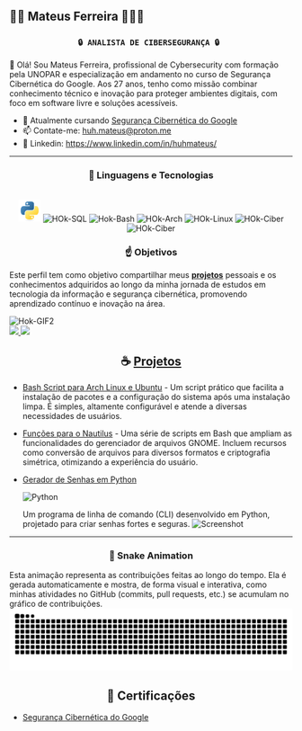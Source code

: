 ## 🧑‍💻 Mateus Ferreira 👋🖖🖖

<div align="center">

### **`🔒 ANALISTA DE CIBERSEGURANÇA 🔒 `**

</div>

👋 Olá! Sou Mateus Ferreira, profissional de Cybersecurity com formação 
pela UNOPAR e especialização em andamento no curso de Segurança 
Cibernética do Google. Aos 27 anos, tenho como missão combinar 
conhecimento técnico e inovação para proteger ambientes digitais, 
com foco em software livre e soluções acessíveis.

- 🌱 Atualmente cursando [Segurança Cibernética do Google](https://imp.i384100.net/jroYYZ)
- 📫 Contate-me: huh.mateus@proton.me
- 🧾 Linkedin: https://www.linkedin.com/in/huhmateus/

---
<div align="center">

### 🤖 Linguagens e Tecnologias

</div>

<div align="center" style="display: inline_block"><br>
  <img alt="HOk-Python" aling="center" height="40" width="40" src="https://raw.githubusercontent.com/devicons/devicon/master/icons/python/python-original.svg" />
  <img alt="HOk-SQL" aling="center" height="40" width="40" src="https://cdn.jsdelivr.net/gh/devicons/devicon@latest/icons/azuresqldatabase/azuresqldatabase-original.svg" />
  <img alt="Hok-Bash" aling="center" height="40" width="40" src="https://img.icons8.com/?size=48&id=TMZAZMLFozcL&format=png" />
  <img alt="HOk-Arch" aling="center" height="40" width="40" src="https://cdn.jsdelivr.net/gh/devicons/devicon@latest/icons/archlinux/archlinux-original.svg" />
  <img alt="HOk-Linux" aling="center" height="40" width="40" src="https://cdn.jsdelivr.net/gh/devicons/devicon@latest/icons/linux/linux-original.svg" />
  <img alt="HOk-Ciber" aling="center" height="40" width="40" src="https://img.icons8.com/?size=80&id=58k50WHHvT0O&format=png" />
  <img alt="HOk-Ciber" aling="center" height="40" width="40" src="https://external-content.duckduckgo.com/iu/?u=https%3A%2F%2Fwww.pngall.com%2Fwp-content%2Fuploads%2F2%2FWindows-Logo-PNG-Images.png&f=1&nofb=1&ipt=daf3ddc0bf895f2d0dc8903204e689f53b37cb7200e0fa847219e4b351fdf2a8" />
</div>

<div align="center">

### ☝️ Objetivos

</div>

Este perfil tem como objetivo compartilhar meus [**projetos**](https://github.com/HOkket?tab=repositories) pessoais e os conhecimentos adquiridos ao longo da minha jornada de estudos em tecnologia da informação e segurança cibernética, promovendo aprendizado contínuo e inovação na área.

<div aling="center">
  <img aling="right" alt="Hok-GIF2" src="https://user-images.githubusercontent.com/74038190/212284100-561aa473-3905-4a80-b561-0d28506553ee.gif" src="https://github.com/user-attachments/assets/262dd99a-085f-42a9-9069-f57a816d783e" />
</div>

<div>
  <a href="https://github.com/HOkket">
  <img height="160em" aling="right" src="https://github-readme-stats.vercel.app/api?username=Hokket&theme=merko&locale=pt-br&rank_icon=github&include_all_commits=true" />
  </a>


  <a href="https://github.com/Hokket">
  <img height="160em" aling="left" src="https://github-readme-stats.vercel.app/api/top-langs?username=Hokket&layout=compact&langs_count=8&card_width=180&theme=merko&locale=pt-br" />
  </a>
</div>

<div align="center">

## ☕ [**Projetos**](https://github.com/HOkket?tab=repositories)

</div>

- [Bash Script para Arch Linux e Ubuntu](https://github.com/HOkket/Bash-script-de-pos-install) - Um script prático que facilita a instalação de pacotes e a configuração do sistema após uma instalação limpa. É simples, altamente configurável e atende a diversas necessidades de usuários.

- [Funções para o Nautilus](https://github.com/HOkket/Scripts-Nautilus) - Uma série de scripts em Bash que ampliam as funcionalidades do gerenciador de arquivos GNOME. Incluem recursos como conversão de arquivos para diversos formatos e criptografia simétrica, otimizando a experiência do usuário.

- [Gerador de Senhas em Python](https://github.com/HOkket/GeradorPyPass)

  ![Python](https://img.shields.io/badge/-Python-blue)

  Um programa de linha de comando (CLI) desenvolvido em Python, projetado para criar senhas fortes e seguras.
  ![Screenshot](https://via.placeholder.com/300x150)


---

<div align="center">

### 🐍 Snake Animation

</div>
Esta animação representa as contribuições feitas ao longo do tempo. Ela é gerada automaticamente e mostra, de forma visual e interativa, como minhas atividades no GitHub (commits, pull requests, etc.) se acumulam no gráfico de contribuições.

<picture>
  <source media="(prefers-color-scheme: dark)" srcset="https://raw.githubusercontent.com/HOkket/HOkket/output/github-contribution-grid-snake-dark.svg">
  <source media="(prefers-color-scheme: light)" srcset="https://raw.githubusercontent.com/HOkket/HOkket/output/github-contribution-grid-snake.svg">
  <img alt="github contribution grid snake animation" src="https://raw.githubusercontent.com/HOkket/HOkket/output/github-contribution-grid-snake.svg">
</picture>

<div align="center">

## 📜 Certificações

</div>

- [Segurança Cibernética do Google](https://imp.i384100.net/jroYYZ)